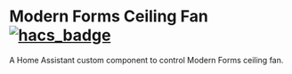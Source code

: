 # Modern Forms Ceiling Fan [![hacs_badge](https://img.shields.io/badge/HACS-Custom-orange.svg)](https://github.com/custom-components/hacs)

A Home Assistant custom component to control Modern Forms ceiling fan.
